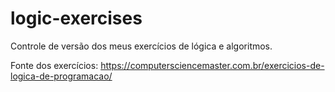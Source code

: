 # logic-exercises

Controle de versão dos meus exercícios de lógica e algoritmos.

Fonte dos exercícios: https://computersciencemaster.com.br/exercicios-de-logica-de-programacao/
